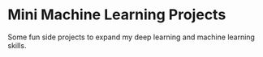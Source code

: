 # Mini Machine Learning Projects
Some fun side projects to expand my deep learning and machine learning skills.
